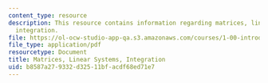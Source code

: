 ```yaml
---
content_type: resource
description: This resource contains information regarding matrices, linear systems,
  integration.
file: https://ol-ocw-studio-app-qa.s3.amazonaws.com/courses/1-00-introduction-to-computers-and-engineering-problem-solving-spring-2012/b8587a279332d32511bfacdf68ed71e7_MIT1_00S12_REC_11.pdf
file_type: application/pdf
resourcetype: Document
title: Matrices, Linear Systems, Integration
uid: b8587a27-9332-d325-11bf-acdf68ed71e7
---
```

